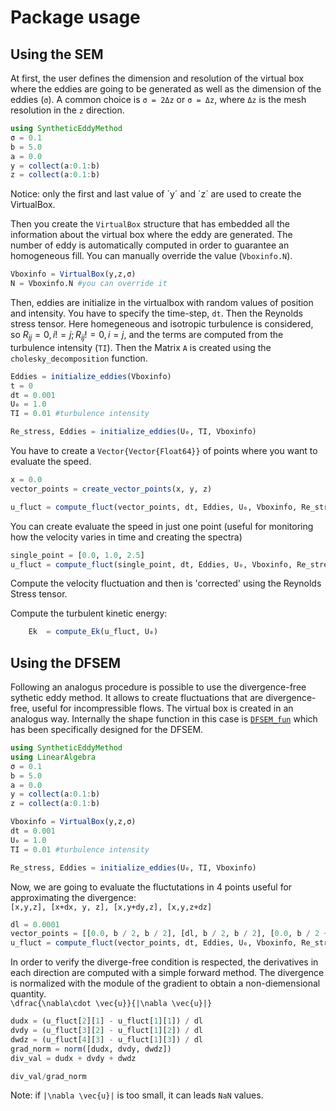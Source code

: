 # Package usage

## Using the SEM
At first, the user defines the dimension and resolution of the virtual box where the eddies are going to be generated as well as the dimension of the eddies (`σ`). A common choice is `σ = 2Δz` or `σ = Δz`, where `Δz` is the mesh resolution in the `z` direction.

```julia
using SyntheticEddyMethod
σ = 0.1
b = 5.0
a = 0.0
y = collect(a:0.1:b)
z = collect(a:0.1:b)
```
Notice: only the first and last value of ´y´ and ´z´ are used to create the VirtualBox.

Then you create the `VirtualBox` structure that has embedded all the information about the virtual box where the eddy are generated.
The number of eddy is automatically computed in order to guarantee an homogeneous fill. You can manually override the value (`Vboxinfo.N`).

```julia
Vboxinfo = VirtualBox(y,z,σ)
N = Vboxinfo.N #you can override it 
```
Then, eddies are initialize in the virtualbox with random values of position and intensity. You have to specify the time-step, `dt`. Then the Reynolds stress tensor. Here homegeneous and isotropic turbulence is considered, so $R_{ij} = 0, i!=j; R_{ij} != 0, i=j$, and the terms are computed from the turbulence intensity (`TI`). Then the Matrix `A` is created using the `cholesky_decomposition` function.


```julia
Eddies = initialize_eddies(Vboxinfo)
t = 0
dt = 0.001
U₀ = 1.0
TI = 0.01 #turbulence intensity

Re_stress, Eddies = initialize_eddies(U₀, TI, Vboxinfo)

```

You have to create a `Vector{Vector{Float64}}` of points where you want to evaluate the speed.
```julia
x = 0.0
vector_points = create_vector_points(x, y, z)

```

```julia
u_fluct = compute_fluct(vector_points, dt, Eddies, U₀, Vboxinfo, Re_stress)
```

You can create evaluate the speed in just one point (useful for monitoring how the velocity varies in time and creating the spectra)
```julia
single_point = [0.0, 1.0, 2.5]
u_fluct = compute_fluct(single_point, dt, Eddies, U₀, Vboxinfo, Re_stress)

```

Compute the velocity fluctuation and then is 'corrected' using the Reynolds Stress tensor.



Compute the turbulent kinetic energy:
```julia
    Ek  = compute_Ek(u_fluct, U₀)
```

## Using the DFSEM
Following an analogus procedure is possible to use the divergence-free sythetic eddy method. It allows to create fluctuations that are divergence-free, useful for incompressible flows.
The virtual box is created in an analogus way. Internally the shape function in this case is [`DFSEM_fun`](@ref) which has been specifically designed for the DFSEM.
```julia
using SyntheticEddyMethod
using LinearAlgebra
σ = 0.1
b = 5.0
a = 0.0
y = collect(a:0.1:b)
z = collect(a:0.1:b)

Vboxinfo = VirtualBox(y,z,σ)
dt = 0.001
U₀ = 1.0
TI = 0.01 #turbulence intensity

Re_stress, Eddies = initialize_eddies(U₀, TI, Vboxinfo)

```
Now, we are going to evaluate the fluctutations in 4 points useful for approximating the divergence:\
``[x,y,z], [x+dx, y, z], [x,y+dy,z], [x,y,z+dz]``

```julia
dl = 0.0001
vector_points = [[0.0, b / 2, b / 2], [dl, b / 2, b / 2], [0.0, b / 2 + dl, b / 2], [0.0, b / 2, b / 2 + dl]]
u_fluct = compute_fluct(vector_points, dt, Eddies, U₀, Vboxinfo, Re_stress; DFSEM = true)
```

In order to verify the diverge-free condition is respected, the derivatives in each direction are computed with a simple forward method.
The divergence is normalized with the module of the gradient to obtain a non-diemensional quantity.\
``\dfrac{\nabla\cdot \vec{u}}{|\nabla \vec{u}|}``
```julia
dudx = (u_fluct[2][1] - u_fluct[1][1]) / dl
dvdy = (u_fluct[3][2] - u_fluct[1][2]) / dl
dwdz = (u_fluct[4][3] - u_fluct[1][3]) / dl
grad_norm = norm([dudx, dvdy, dwdz])
div_val = dudx + dvdy + dwdz

div_val/grad_norm
```
Note: if ``|\nabla \vec{u}|`` is too small, it can leads `NaN` values.




